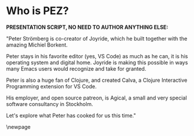 # Who is PEZ?

**PRESENTATION SCRIPT, NO NEED TO AUTHOR ANYTHING ELSE:**

"Peter Strömberg is co-creator of Joyride, which he built together with the amazing Michiel Borkent.

Peter stays in his favorite editor (yes, VS Code) as much as he can, it is his operating system and digital home. Joyride is making this possible in ways many Emacs users would recognize and take for granted.

Peter is also a huge fan of Clojure, and created Calva, a Clojure Interactive Programming  extension for VS Code.

His employer, and open source patreon, is Agical, a small and very special software consultancy in Stockholm.

Let's explore what Peter has cooked for us this time."

\newpage

